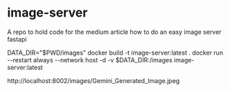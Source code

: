 # image-server
A repo to hold code for the medium article how to do an easy image server fastapi

DATA_DIR="$PWD/images"
docker build -t image-server:latest .
docker run --restart always --network host -d -v $DATA_DIR:/images image-server:latest

http://localhost:8002/images/Gemini_Generated_Image.jpeg